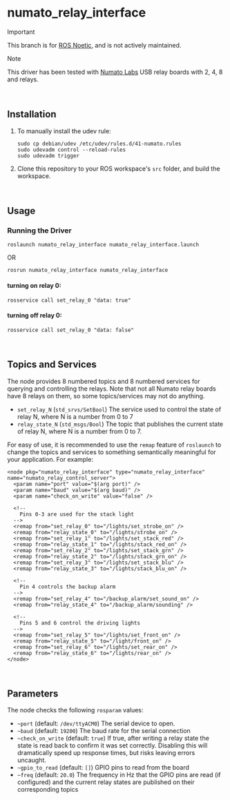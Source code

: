 # numato_relay_interface

> [!IMPORTANT]  
> This branch is for [ROS Noetic](http://wiki.ros.org/noetic), and is not actively maintained.

> [!NOTE]  
> This driver has been tested with [Numato Labs](https://numato.com/) USB relay boards with 2, 4, 8 and relays.

<br />

## Installation

1.  To manually install the udev rule:
    ```
    sudo cp debian/udev /etc/udev/rules.d/41-numato.rules
    sudo udevadm control --reload-rules
    sudo udevadm trigger
    ```
2.  Clone this repository to your ROS workspace's `src` folder, and build the workspace.

<br />

## Usage

### Running the Driver

```
roslaunch numato_relay_interface numato_relay_interface.launch
```

OR

```
rosrun numato_relay_interface numato_relay_interface
```

#### turning on relay 0:

```
rosservice call set_relay_0 "data: true"
```

#### turning off relay 0:

```
rosservice call set_relay_0 "data: false"
```

<br />

## Topics and Services

The node provides 8 numbered topics and 8 numbered services for querying and controlling the relays.  Note that
not all Numato relay boards have 8 relays on them, so some topics/services may not do anything.

* `set_relay_N` (`std_srvs/SetBool`) The service used to control the state of relay N, where N is a number from 0 to 7
* `relay_state_N` (`std_msgs/Bool`) The topic that publishes the current state of relay N, where N is a number from 0
  to 7.

For easy of use, it is recommended to use the `remap` feature of `roslaunch` to change the topics and services to
something semantically meaningful for your application.  For example:

```
<node pkg="numato_relay_interface" type="numato_relay_interface" name="numato_relay_control_server">
  <param name="port" value="$(arg port)" />
  <param name="baud" value="$(arg baud)" />
  <param name="check_on_write" value="false" />

  <!--
    Pins 0-3 are used for the stack light
  -->
  <remap from="set_relay_0" to="/lights/set_strobe_on" />
  <remap from="relay_state_0" to="/lights/strobe_on" />
  <remap from="set_relay_1" to="/lights/set_stack_red" />
  <remap from="relay_state_1" to="/lights/stack_red_on" />
  <remap from="set_relay_2" to="/lights/set_stack_grn" />
  <remap from="relay_state_2" to="/lights/stack_grn_on" />
  <remap from="set_relay_3" to="/lights/set_stack_blu" />
  <remap from="relay_state_3" to="/lights/stack_blu_on" />

  <!--
    Pin 4 controls the backup alarm
  -->
  <remap from="set_relay_4" to="/backup_alarm/set_sound_on" />
  <remap from="relay_state_4" to="/backup_alarm/sounding" />

  <!--
    Pins 5 and 6 control the driving lights
  -->
  <remap from="set_relay_5" to="/lights/set_front_on" />
  <remap from="relay_state_5" to="/light/front_on" />
  <remap from="set_relay_6" to="/lights/set_rear_on" />
  <remap from="relay_state_6" to="/lights/rear_on" />
</node>
```

<br />

## Parameters

The node checks the following `rosparam` values:
* `~port` (default: `/dev/ttyACM0`) The serial device to open.
* `~baud` (default: `19200`) The baud rate for the serial connection
* `~check_on_write` (default: `true`) If true, after writing a relay state the state is read back to confirm it was
  set correctly.  Disabling this will dramatically speed up response times, but risks leaving errors uncaught.
* `~gpio_to_read` (default: `[]`) GPIO pins to read from the board
* `~freq` (default: `20.0`) The frequency in Hz that the GPIO pins are read (if configured) and the current relay states
  are published on their corresponding topics